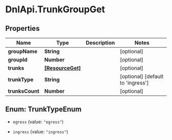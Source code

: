 # DnlApi.TrunkGroupGet

## Properties
Name | Type | Description | Notes
------------ | ------------- | ------------- | -------------
**groupName** | **String** |  | [optional] 
**groupId** | **Number** |  | [optional] 
**trunks** | [**[ResourceGet]**](ResourceGet.md) |  | [optional] 
**trunkType** | **String** |  | [optional] [default to &#39;ingress&#39;]
**trunksCount** | **Number** |  | [optional] 


<a name="TrunkTypeEnum"></a>
## Enum: TrunkTypeEnum


* `egress` (value: `"egress"`)

* `ingress` (value: `"ingress"`)




